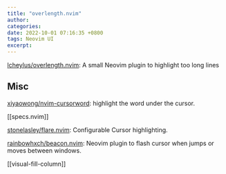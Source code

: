 ```yaml
---
title: "overlength.nvim"
author: 
categories: 
date: 2022-10-01 07:16:35 +0800
tags: Neovim UI
excerpt: 
---
```


[lcheylus/overlength.nvim](https://github.com/lcheylus/overlength.nvim): A small Neovim plugin to highlight too long lines





## Misc


[xiyaowong/nvim-cursorword](https://github.com/xiyaowong/nvim-cursorword): highlight the word under the cursor.

[[specs.nvim]]

[stonelasley/flare.nvim](https://github.com/stonelasley/flare.nvim): Configurable Cursor highlighting.

[rainbowhxch/beacon.nvim](https://github.com/rainbowhxch/beacon.nvim): Neovim plugin to flash cursor when jumps or moves between windows.

[[visual-fill-column]]



